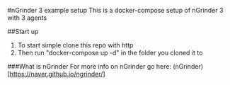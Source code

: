 #nGrinder 3 example setup
This is a docker-compose setup of nGrinder 3 with 3 agents

##Start up
1. To start simple clone this repo with http
2. Then run "docker-compose up -d" in the folder you cloned it to

###What is nGrinder
For more info on nGrinder go here: (nGrinder)[https://naver.github.io/ngrinder/]
